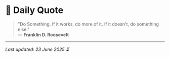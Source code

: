 # 📜 Daily Quote

> "Do Something. If it works, do more of it. If it doesn't, do something else."  
> — **Franklin D. Roosevelt**

---

_Last updated: 23 June 2025 ⏳_
